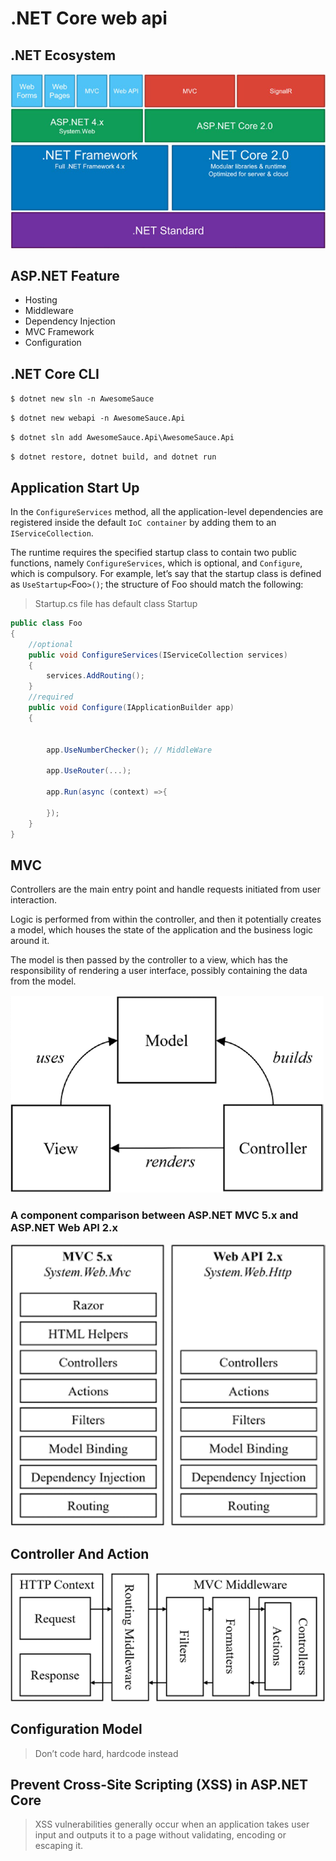 # .NET Core web api

## .NET Ecosystem
![dotnetecosystem](images/DotNetecosystem.png)

## ASP.NET Feature
* Hosting
* Middleware
* Dependency Injection
* MVC Framework
* Configuration

## .NET Core CLI
`$ dotnet new sln -n AwesomeSauce`

`$ dotnet new webapi -n AwesomeSauce.Api`

`$ dotnet sln add AwesomeSauce.Api\AwesomeSauce.Api`

`$ dotnet restore, dotnet build, and dotnet run`

## Application Start Up

In the `ConfigureServices` method, all the application-level dependencies are
registered inside the default `IoC container` by adding them to an `IServiceCollection`.

The runtime requires the specified startup class
to contain two public functions, namely `ConfigureServices`, which is optional, and `Configure`, which is compulsory. For example, let’s say that the startup class is defined
as `UseStartup<`Foo`>()`; the structure of Foo should match the following:
> Startup.cs file has default class Startup
```c#
public class Foo
{
    //optional
    public void ConfigureServices(IServiceCollection services)
    {
        services.AddRouting();
    }
    //required
    public void Configure(IApplicationBuilder app)
    {


        app.UseNumberChecker(); // MiddleWare
        
        app.UseRouter(...);
        
        app.Run(async (context) =>{
            
        });
    }
}
```

## MVC
Controllers are the main entry point and handle requests initiated from user interaction. 

Logic is performed from within the controller, and then it potentially creates a model, which houses the state of the application and the business logic around it. 

The model is then passed by the controller to a view, which has the responsibility of rendering a user interface, possibly containing the data from the model.

![image](images/mvc.png)

### A component comparison between ASP.NET MVC 5.x and ASP.NET Web API 2.x

![image](images/MVCvsWebApi.png)

## Controller And Action
![image](images/ControllerAndAction.png)

## Configuration Model

>Don’t code hard, hardcode instead

## Prevent Cross-Site Scripting (XSS) in ASP.NET Core
>XSS vulnerabilities generally occur when an application takes user input and outputs it to a page without validating, encoding or escaping it.